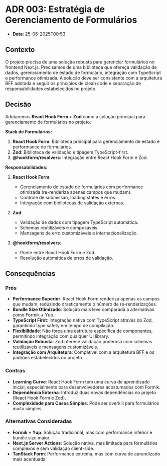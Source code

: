 # ADR 003: Estratégia de Gerenciamento de Formulários

- **Data**: 25-06-2025T00:53

## Contexto

O projeto precisa de uma solução robusta para gerenciar formulários no frontend Next.js. Precisamos de uma biblioteca que ofereça validação de dados, gerenciamento de estado de formulário, integração com TypeScript e performance otimizada. A solução deve ser consistente com a arquitetura BFF adotada e seguir os princípios de clean code e separação de responsabilidades estabelecidos no projeto.

## Decisão

Adotaremos **React Hook Form + Zod** como a solução principal para gerenciamento de formulários no projeto.

**Stack de Formulários:**
1. **React Hook Form**: Biblioteca principal para gerenciamento de estado e performance de formulários.
2. **Zod**: Biblioteca de validação e tipagem TypeScript-first.
3. **@hookform/resolvers**: Integração entre React Hook Form e Zod.

**Responsabilidades:**

1. **React Hook Form**:
   - Gerenciamento de estado de formulários com performance otimizada (re-renderiza apenas campos que mudam).
   - Controle de submissão, loading states e erros.
   - Integração com bibliotecas de validação externas.

2. **Zod**:
   - Validação de dados com tipagem TypeScript automática.
   - Schemas reutilizáveis e composáveis.
   - Mensagens de erro customizáveis e internacionalização.

3. **@hookform/resolvers**:
   - Ponte entre React Hook Form e Zod.
   - Resolução automática de erros de validação.

## Consequências

### Prós
- **Performance Superior**: React Hook Form renderiza apenas os campos que mudam, reduzindo drasticamente o número de re-renderizações.
- **Bundle Size Otimizado**: Solução mais leve comparada a alternativas como Formik + Yup.
- **TypeScript First**: Integração nativa com TypeScript através do Zod, garantindo type safety em tempo de compilação.
- **Flexibilidade**: Não força uma estrutura específica de componentes, permitindo integração com qualquer UI library.
- **Validação Robusta**: Zod oferece validação poderosa com schemas reutilizáveis e mensagens customizáveis.
- **Integração com Arquitetura**: Compatível com a arquitetura BFF e os padrões estabelecidos no projeto.

### Contras
- **Learning Curve**: React Hook Form tem uma curva de aprendizado inicial, especialmente para desenvolvedores acostumados com Formik.
- **Dependência Externa**: Introduz duas novas dependências no projeto (React Hook Form e Zod).
- **Complexidade para Casos Simples**: Pode ser overkill para formulários muito simples.

### Alternativas Consideradas
- **Formik + Yup**: Solução tradicional, mas com performance inferior e bundle size maior.
- **Next.js Server Actions**: Solução nativa, mas limitada para formulários complexos e sem validação client-side.
- **TanStack Form**: Performance extrema, mas com curva de aprendizado mais acentuada.
